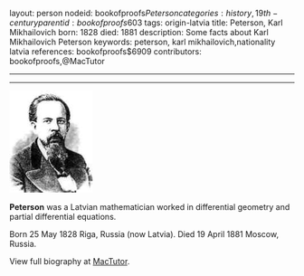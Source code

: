 layout: person
nodeid: bookofproofs$Peterson
categories: history,19th-century
parentid: bookofproofs$603
tags: origin-latvia
title: Peterson, Karl Mikhailovich
born: 1828
died: 1881
description: Some facts about Karl Mikhailovich Peterson
keywords: peterson, karl mikhailovich,nationality latvia
references: bookofproofs$6909
contributors: bookofproofs,@MacTutor

---


---

![Peterson.jpg](https://github.com/bookofproofs/bookofproofs.github.io/blob/main/_sources/_assets/images/portraits/Peterson.jpg?raw=true)

**Peterson** was a Latvian mathematician worked in differential geometry and partial differential equations.

Born 25 May 1828 Riga, Russia (now Latvia). Died 19 April 1881 Moscow, Russia.


View full biography at [MacTutor](https://mathshistory.st-andrews.ac.uk/Biographies/Peterson/).